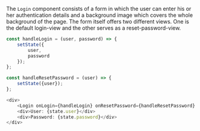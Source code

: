 The `Login` component consists of a form in which the user can enter his or her authentication details and a background image which covers the whole background of the page. The form itself offers two different views. One is the default login-view and the other serves as a reset-password-view.

```javascript
const handleLogin = (user, password) => {
    setState({
        user,
        password
    });
};

const handleResetPassword = (user) => {
    setState({user});
};

<div>
    <Login onLogin={handleLogin} onResetPassword={handleResetPassword} />
    <div>User: {state.user}</div>
    <div>Password: {state.password}</div>
</div>
```
